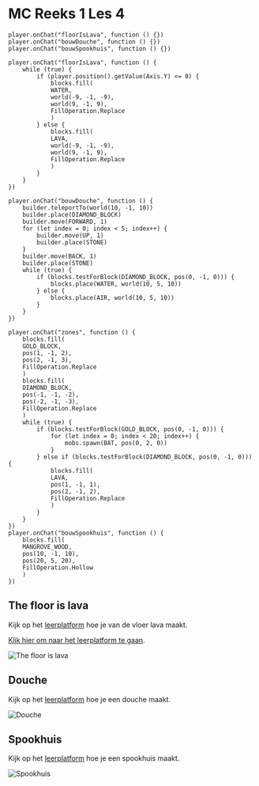 # MC Reeks 1 Les 4

```template
player.onChat("floorIsLava", function () {})
player.onChat("bouwDouche", function () {})
player.onChat("bouwSpookhuis", function () {})
```

```block
player.onChat("floorIsLava", function () {
    while (true) {
        if (player.position().getValue(Axis.Y) <= 0) {
            blocks.fill(
            WATER,
            world(-9, -1, -9),
            world(9, -1, 9),
            FillOperation.Replace
            )
        } else {
            blocks.fill(
            LAVA,
            world(-9, -1, -9),
            world(9, -1, 9),
            FillOperation.Replace
            )
        }
    }
})

player.onChat("bouwDouche", function () {
    builder.teleportTo(world(10, -1, 10))
    builder.place(DIAMOND_BLOCK)
    builder.move(FORWARD, 1)
    for (let index = 0; index < 5; index++) {
        builder.move(UP, 1)
        builder.place(STONE)
    }
    builder.move(BACK, 1)
    builder.place(STONE)
    while (true) {
        if (blocks.testForBlock(DIAMOND_BLOCK, pos(0, -1, 0))) {
            blocks.place(WATER, world(10, 5, 10))
        } else {
            blocks.place(AIR, world(10, 5, 10))
        }
    }
})

player.onChat("zones", function () {
    blocks.fill(
    GOLD_BLOCK,
    pos(1, -1, 2),
    pos(2, -1, 3),
    FillOperation.Replace
    )
    blocks.fill(
    DIAMOND_BLOCK,
    pos(-1, -1, -2),
    pos(-2, -1, -3),
    FillOperation.Replace
    )
    while (true) {
        if (blocks.testForBlock(GOLD_BLOCK, pos(0, -1, 0))) {
            for (let index = 0; index < 20; index++) {
                mobs.spawn(BAT, pos(0, 2, 0))
            }
        } else if (blocks.testForBlock(DIAMOND_BLOCK, pos(0, -1, 0))) {
            blocks.fill(
            LAVA,
            pos(1, -1, 1),
            pos(2, -1, 2),
            FillOperation.Replace
            )
        }
    }
})
player.onChat("bouwSpookhuis", function () {
    blocks.fill(
    MANGROVE_WOOD,
    pos(10, -1, 10),
    pos(20, 5, 20),
    FillOperation.Hollow
    )
})

```

## The floor is lava

Kijk op het [leerplatform](https://leerplatform.codefever.be/) hoe je van de vloer lava maakt.

[Klik hier om naar het leerplatform te gaan](https://leerplatform.codefever.be/).

![The floor is lava](https://codefeverpublic.blob.core.windows.net/public-content/images/b2d985346f98d21e17bce8a52b49b89382e2ff3dc5de661b69f453defd35601e.png)

## Douche

Kijk op het [leerplatform](https://leerplatform.codefever.be/) hoe je een douche maakt.

![Douche](https://codefeverpublic.blob.core.windows.net/public-content/images/8f111f353a563910041270e0b32d9bd23aafddccbbd56a70759f6270aeab30ed.png)

## Spookhuis

Kijk op het [leerplatform](https://leerplatform.codefever.be/) hoe je een spookhuis maakt.

![Spookhuis](https://media.giphy.com/media/Yph6D7zPIVtIc/giphy.gif)
